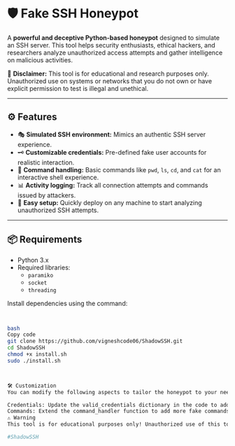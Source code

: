 
# 🛡️ Fake SSH Honeypot  

A **powerful and deceptive Python-based honeypot** designed to simulate an SSH server. This tool helps security enthusiasts, ethical hackers, and researchers analyze unauthorized access attempts and gather intelligence on malicious activities.  

🚨 **Disclaimer:** This tool is for educational and research purposes only. Unauthorized use on systems or networks that you do not own or have explicit permission to test is illegal and unethical.  

---

## ⚙️ Features  

- 🎭 **Simulated SSH environment:** Mimics an authentic SSH server experience.  
- 🗝️ **Customizable credentials:** Pre-defined fake user accounts for realistic interaction.  
- 📜 **Command handling:** Basic commands like `pwd`, `ls`, `cd`, and `cat` for an interactive shell experience.  
- 📊 **Activity logging:** Track all connection attempts and commands issued by attackers.  
- 🚀 **Easy setup:** Quickly deploy on any machine to start analyzing unauthorized SSH attempts.  

---

## 📦 Requirements  

- Python 3.x  
- Required libraries:
  - `paramiko`  
  - `socket`  
  - `threading`  

Install dependencies using the command:  
```bash


bash
Copy code
git clone https://github.com/vigneshcode06/ShadowSSH.git
cd ShadowSSH
chmod +x install.sh
sudo ./install.sh



🛠️ Customization
You can modify the following aspects to tailor the honeypot to your needs:

Credentials: Update the valid_credentials dictionary in the code to add or change fake accounts.
Commands: Extend the command_handler function to add more fake commands or modify existing ones.
⚠️ Warning
This tool is for educational purposes only! Unauthorized use of this tool on networks that you do not own or have explicit permission to test is illegal and unethical. Always obtain proper authorization before using this tool in real-world environments.

#ShadowSSH

